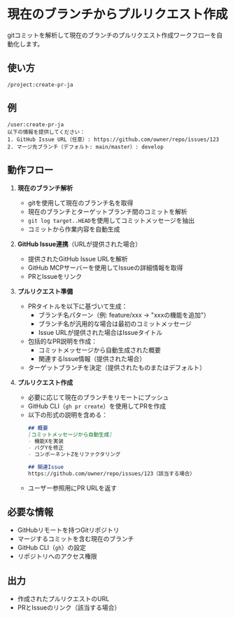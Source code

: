 # 現在のブランチからプルリクエスト作成

gitコミットを解析して現在のブランチのプルリクエスト作成ワークフローを自動化します。

## 使い方

```
/project:create-pr-ja
```

## 例

```
/user:create-pr-ja
以下の情報を提供してください：
1. GitHub Issue URL（任意）: https://github.com/owner/repo/issues/123
2. マージ先ブランチ（デフォルト: main/master）: develop
```

## 動作フロー

1. **現在のブランチ解析**
   - gitを使用して現在のブランチ名を取得
   - 現在のブランチとターゲットブランチ間のコミットを解析
   - `git log target..HEAD`を使用してコミットメッセージを抽出
   - コミットから作業内容を自動生成

2. **GitHub Issue連携**（URLが提供された場合）
   - 提供されたGitHub Issue URLを解析
   - GitHub MCPサーバーを使用してIssueの詳細情報を取得
   - PRとIssueをリンク

3. **プルリクエスト準備**
   - PRタイトルを以下に基づいて生成：
     - ブランチ名パターン（例: feature/xxx → "xxxの機能を追加"）
     - ブランチ名が汎用的な場合は最初のコミットメッセージ
     - Issue URLが提供された場合はIssueタイトル
   - 包括的なPR説明を作成：
     - コミットメッセージから自動生成された概要
     - 関連するIssue情報（提供された場合）
   - ターゲットブランチを決定（提供されたものまたはデフォルト）

4. **プルリクエスト作成**
   - 必要に応じて現在のブランチをリモートにプッシュ
   - GitHub CLI（`gh pr create`）を使用してPRを作成
   - 以下の形式の説明を含める：
     ```markdown
     ## 概要
     [コミットメッセージから自動生成]
     - 機能Xを実装
     - バグYを修正
     - コンポーネントZをリファクタリング

     ## 関連Issue
     https://github.com/owner/repo/issues/123（該当する場合）
     ```
   - ユーザー参照用にPR URLを返す

## 必要な情報

- GitHubリモートを持つGitリポジトリ
- マージするコミットを含む現在のブランチ
- GitHub CLI（`gh`）の設定
- リポジトリへのアクセス権限

## 出力

- 作成されたプルリクエストのURL
- PRとIssueのリンク（該当する場合）
